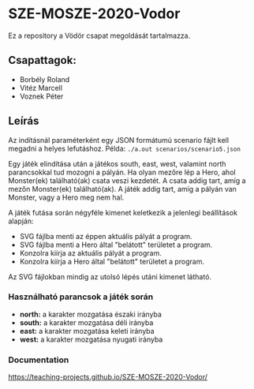 # SZE-MOSZE-2020-Vodor
Ez a repository a Vödör csapat megoldását tartalmazza.
## Csapattagok: 
* Borbély Roland 
* Vitéz Marcell
* Voznek Péter
## Leírás
Az indításnál paraméterként egy JSON formátumú scenario fájlt kell megadni a helyes lefutáshoz. Példa: `./a.out scenarios/scenario5.json`

Egy játék elindítása után a játékos south, east, west, valamint north parancsokkal tud mozogni a pályán. Ha olyan mezőre lép a Hero, ahol Monster(ek) található(ak) csata veszi kezdetét. A csata addig tart, amíg a mezőn Monster(ek) található(ak). A játék addig tart, amíg a pályán van Monster, vagy a Hero meg nem hal.

A játék futása során négyféle kimenet keletkezik a jelenlegi beállítások alapján:
 - SVG fájlba menti az éppen aktuális pályát a program.
 - SVG fájlba menti a Hero által "belátott" területet a program.
 - Konzolra kiírja az aktuális pályát a program.
 - Konzolra kiírja a Hero által "belátott" területet a program.
 
Az SVG fájlokban mindig az utolsó lépés utáni kimenet látható.
### Használható parancsok a játék során

 - **north:** a karakter mozgatása északi irányba
 - **south:** a karakter mozgatása déli irányba
 - **east:** a karakter mozgatása keleti irányba
 - **west:** a karakter mozgatása nyugati irányba

### Documentation
https://teaching-projects.github.io/SZE-MOSZE-2020-Vodor/
